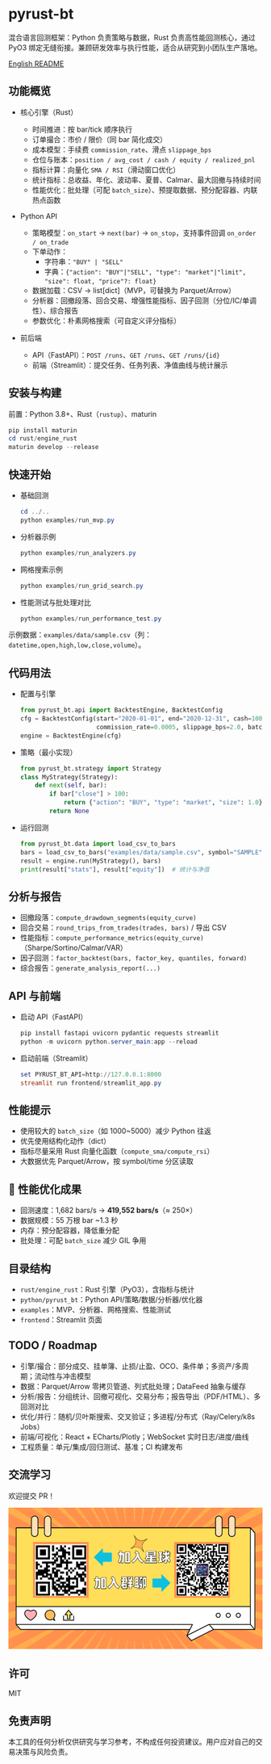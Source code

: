# pyrust-bt

混合语言回测框架：Python 负责策略与数据，Rust 负责高性能回测核心，通过 PyO3 绑定无缝衔接。兼顾研发效率与执行性能，适合从研究到小团队生产落地。

[English README](README.en.md)

## 功能概览
- 核心引擎（Rust）
  - 时间推进：按 bar/tick 顺序执行
  - 订单撮合：市价 / 限价（同 bar 简化成交）
  - 成本模型：手续费 `commission_rate`、滑点 `slippage_bps`
  - 仓位与账本：`position / avg_cost / cash / equity / realized_pnl`
  - 指标计算：向量化 `SMA / RSI`（滑动窗口优化）
  - 统计指标：总收益、年化、波动率、夏普、Calmar、最大回撤与持续时间
  - 性能优化：批处理（可配 `batch_size`）、预提取数据、预分配容器、内联热点函数

- Python API
  - 策略模型：`on_start` → `next(bar)` → `on_stop`，支持事件回调 `on_order / on_trade`
  - 下单动作：
    - 字符串：`"BUY" | "SELL"`
    - 字典：`{"action": "BUY"|"SELL", "type": "market"|"limit", "size": float, "price"?: float}`
  - 数据加载：CSV → list[dict]（MVP，可替换为 Parquet/Arrow）
  - 分析器：回撤段落、回合交易、增强性能指标、因子回测（分位/IC/单调性）、综合报告
  - 参数优化：朴素网格搜索（可自定义评分指标）

- 前后端
  - API（FastAPI）：`POST /runs`、`GET /runs`、`GET /runs/{id}`
  - 前端（Streamlit）：提交任务、任务列表、净值曲线与统计展示

## 安装与构建
前置：Python 3.8+、Rust（`rustup`）、maturin

```powershell
pip install maturin
cd rust/engine_rust
maturin develop --release
```

## 快速开始
- 基础回测
  ```powershell
  cd ../..
  python examples/run_mvp.py
  ```
- 分析器示例
  ```powershell
  python examples/run_analyzers.py
  ```
- 网格搜索示例
  ```powershell
  python examples/run_grid_search.py
  ```
- 性能测试与批处理对比
  ```powershell
  python examples/run_performance_test.py
  ```

示例数据：`examples/data/sample.csv`（列：`datetime,open,high,low,close,volume`）。

## 代码用法
- 配置与引擎
  ```python
  from pyrust_bt.api import BacktestEngine, BacktestConfig
  cfg = BacktestConfig(start="2020-01-01", end="2020-12-31", cash=100000,
                       commission_rate=0.0005, slippage_bps=2.0, batch_size=1000)
  engine = BacktestEngine(cfg)
  ```
- 策略（最小实现）
  ```python
  from pyrust_bt.strategy import Strategy
  class MyStrategy(Strategy):
      def next(self, bar):
          if bar["close"] > 100:
              return {"action": "BUY", "type": "market", "size": 1.0}
          return None
  ```
- 运行回测
  ```python
  from pyrust_bt.data import load_csv_to_bars
  bars = load_csv_to_bars("examples/data/sample.csv", symbol="SAMPLE")
  result = engine.run(MyStrategy(), bars)
  print(result["stats"], result["equity"])  # 统计与净值
  ```

## 分析与报告
- 回撤段落：`compute_drawdown_segments(equity_curve)`
- 回合交易：`round_trips_from_trades(trades, bars)` / 导出 CSV
- 性能指标：`compute_performance_metrics(equity_curve)`（Sharpe/Sortino/Calmar/VAR）
- 因子回测：`factor_backtest(bars, factor_key, quantiles, forward)`
- 综合报告：`generate_analysis_report(...)`

## API 与前端
- 启动 API（FastAPI）
  ```powershell
  pip install fastapi uvicorn pydantic requests streamlit
  python -m uvicorn python.server_main:app --reload
  ```
- 启动前端（Streamlit）
  ```powershell
  set PYRUST_BT_API=http://127.0.0.1:8000
  streamlit run frontend/streamlit_app.py
  ```

## 性能提示
- 使用较大的 `batch_size`（如 1000~5000）减少 Python 往返
- 优先使用结构化动作（dict）
- 指标尽量采用 Rust 向量化函数（`compute_sma/compute_rsi`）
- 大数据优先 Parquet/Arrow，按 symbol/time 分区读取

## 🚀 性能优化成果
- 回测速度：1,682 bars/s → **419,552 bars/s**（≈ 250×）
- 数据规模：55 万根 bar ~1.3 秒
- 内存：预分配容器，降低重分配
- 批处理：可配 `batch_size` 减少 GIL 争用

## 目录结构
- `rust/engine_rust`：Rust 引擎（PyO3），含指标与统计
- `python/pyrust_bt`：Python API/策略/数据/分析器/优化器
- `examples`：MVP、分析器、网格搜索、性能测试
- `frontend`：Streamlit 页面

## TODO / Roadmap
- 引擎/撮合：部分成交、挂单簿、止损/止盈、OCO、条件单；多资产/多周期；流动性与冲击模型
- 数据：Parquet/Arrow 零拷贝管道、列式批处理；DataFeed 抽象与缓存
- 分析/报告：分组统计、回撤可视化、交易分布；报告导出（PDF/HTML）、多回测对比
- 优化/并行：随机/贝叶斯搜索、交叉验证；多进程/分布式（Ray/Celery/k8s Jobs）
- 前端/可视化：React + ECharts/Plotly；WebSocket 实时日志/进度/曲线
- 工程质量：单元/集成/回归测试、基准；CI 构建发布

## 交流学习
欢迎提交 PR！

![加群](images/yzbjs1.png)

## 许可
MIT

## 免责声明
本工具的任何分析仅供研究与学习参考，不构成任何投资建议。用户应对自己的交易决策与风险负责。 